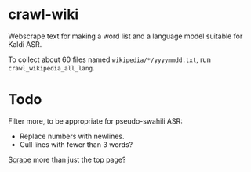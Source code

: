 # crawl-wiki
Webscrape text for making a word list and a language model suitable for Kaldi ASR.

To collect about 60 files named `wikipedia/*/yyyymmdd.txt`, run `crawl_wikipedia_all_lang`.

# Todo
Filter more, to be appropriate for pseudo-swahili ASR:
- Replace numbers with newlines.
- Cull lines with fewer than 3 words?

[Scrape](http://ruby.bastardsbook.com/chapters/web-scraping/) more than just the top page?  
